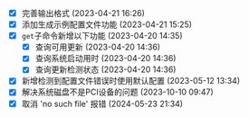   - [X] 完善输出格式 (2023-04-21 16:26)
  - [X] 添加生成示例配置文件功能 (2023-04-21 15:25)
  - [X] `get`子命令新增以下功能 (2023-04-20 14:35)
    - [X] 查询可用更新 (2023-04-20 14:36)
    - [X] 查询系统启动用时 (2023-04-20 14:36)
    - [X] 查询更新检测状态 (2023-04-20 14:36)
  - [X] 新增检测到配置文件错误时使用默认配置 (2023-05-12 13:34)
  - [X] 解决系统磁盘不是PCI设备的问题 (2023-10-10 09:47)
  - [X] 取消 'no such file' 报错 (2024-05-23 21:34)
